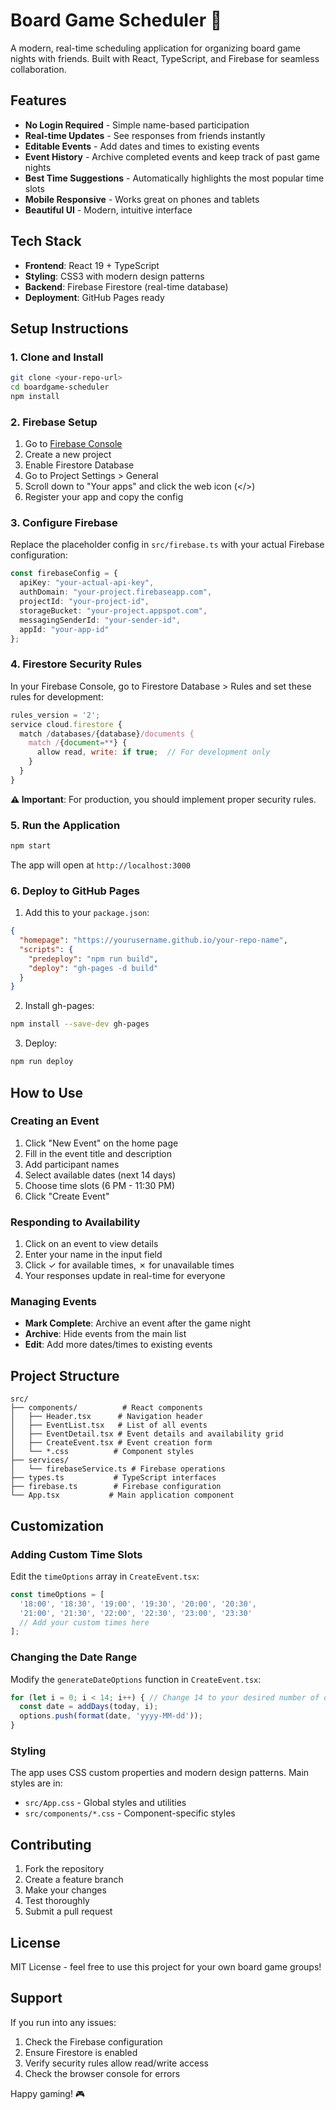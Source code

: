 # Board Game Scheduler 🎲

A modern, real-time scheduling application for organizing board game nights with friends. Built with React, TypeScript, and Firebase for seamless collaboration.

## Features

- **No Login Required** - Simple name-based participation
- **Real-time Updates** - See responses from friends instantly
- **Editable Events** - Add dates and times to existing events
- **Event History** - Archive completed events and keep track of past game nights
- **Best Time Suggestions** - Automatically highlights the most popular time slots
- **Mobile Responsive** - Works great on phones and tablets
- **Beautiful UI** - Modern, intuitive interface

## Tech Stack

- **Frontend**: React 19 + TypeScript
- **Styling**: CSS3 with modern design patterns
- **Backend**: Firebase Firestore (real-time database)
- **Deployment**: GitHub Pages ready

## Setup Instructions

### 1. Clone and Install

```bash
git clone <your-repo-url>
cd boardgame-scheduler
npm install
```

### 2. Firebase Setup

1. Go to [Firebase Console](https://console.firebase.google.com/)
2. Create a new project
3. Enable Firestore Database
4. Go to Project Settings > General
5. Scroll down to "Your apps" and click the web icon (</>)
6. Register your app and copy the config

### 3. Configure Firebase

Replace the placeholder config in `src/firebase.ts` with your actual Firebase configuration:

```typescript
const firebaseConfig = {
  apiKey: "your-actual-api-key",
  authDomain: "your-project.firebaseapp.com",
  projectId: "your-project-id",
  storageBucket: "your-project.appspot.com",
  messagingSenderId: "your-sender-id",
  appId: "your-app-id"
};
```

### 4. Firestore Security Rules

In your Firebase Console, go to Firestore Database > Rules and set these rules for development:

```javascript
rules_version = '2';
service cloud.firestore {
  match /databases/{database}/documents {
    match /{document=**} {
      allow read, write: if true;  // For development only
    }
  }
}
```

**⚠️ Important**: For production, you should implement proper security rules.

### 5. Run the Application

```bash
npm start
```

The app will open at `http://localhost:3000`

### 6. Deploy to GitHub Pages

1. Add this to your `package.json`:
```json
{
  "homepage": "https://yourusername.github.io/your-repo-name",
  "scripts": {
    "predeploy": "npm run build",
    "deploy": "gh-pages -d build"
  }
}
```

2. Install gh-pages:
```bash
npm install --save-dev gh-pages
```

3. Deploy:
```bash
npm run deploy
```

## How to Use

### Creating an Event
1. Click "New Event" on the home page
2. Fill in the event title and description
3. Add participant names
4. Select available dates (next 14 days)
5. Choose time slots (6 PM - 11:30 PM)
6. Click "Create Event"

### Responding to Availability
1. Click on an event to view details
2. Enter your name in the input field
3. Click ✓ for available times, ✗ for unavailable times
4. Your responses update in real-time for everyone

### Managing Events
- **Mark Complete**: Archive an event after the game night
- **Archive**: Hide events from the main list
- **Edit**: Add more dates/times to existing events

## Project Structure

```
src/
├── components/          # React components
│   ├── Header.tsx      # Navigation header
│   ├── EventList.tsx   # List of all events
│   ├── EventDetail.tsx # Event details and availability grid
│   ├── CreateEvent.tsx # Event creation form
│   └── *.css          # Component styles
├── services/
│   └── firebaseService.ts # Firebase operations
├── types.ts           # TypeScript interfaces
├── firebase.ts        # Firebase configuration
└── App.tsx           # Main application component
```

## Customization

### Adding Custom Time Slots
Edit the `timeOptions` array in `CreateEvent.tsx`:

```typescript
const timeOptions = [
  '18:00', '18:30', '19:00', '19:30', '20:00', '20:30',
  '21:00', '21:30', '22:00', '22:30', '23:00', '23:30'
  // Add your custom times here
];
```

### Changing the Date Range
Modify the `generateDateOptions` function in `CreateEvent.tsx`:

```typescript
for (let i = 0; i < 14; i++) { // Change 14 to your desired number of days
  const date = addDays(today, i);
  options.push(format(date, 'yyyy-MM-dd'));
}
```

### Styling
The app uses CSS custom properties and modern design patterns. Main styles are in:
- `src/App.css` - Global styles and utilities
- `src/components/*.css` - Component-specific styles

## Contributing

1. Fork the repository
2. Create a feature branch
3. Make your changes
4. Test thoroughly
5. Submit a pull request

## License

MIT License - feel free to use this project for your own board game groups!

## Support

If you run into any issues:
1. Check the Firebase configuration
2. Ensure Firestore is enabled
3. Verify security rules allow read/write access
4. Check the browser console for errors

Happy gaming! 🎮
